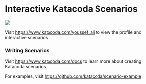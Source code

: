 # Interactive Katacoda Scenarios

[![](http://shields.katacoda.com/katacoda/youssef_ali/count.svg)](https://www.katacoda.com/youssef_ali "Get your profile on Katacoda.com")

Visit https://www.katacoda.com/youssef_ali to view the profile and interactive scenarios

### Writing Scenarios
Visit https://www.katacoda.com/docs to learn more about creating Katacoda scenarios

For examples, visit https://github.com/katacoda/scenario-example

